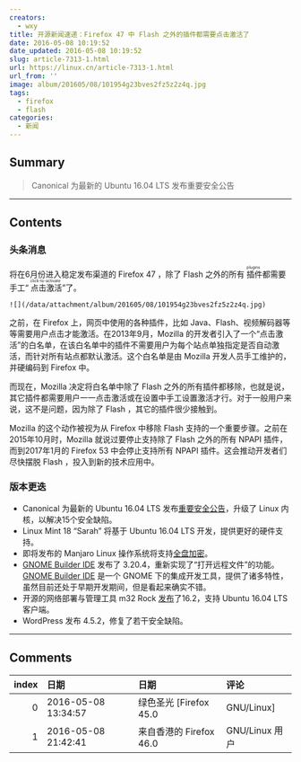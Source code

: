 ```yaml
---
creators:
  - wxy
title: 开源新闻速递：Firefox 47 中 Flash 之外的插件都需要点击激活了
date: 2016-05-08 10:19:52
date_updated: 2016-05-08 10:19:52
slug: article-7313-1.html
url: https://linux.cn/article-7313-1.html
url_from: ''
image: album/201605/08/101954g23bves2fz5z2z4q.jpg
tags:
  - firefox
  - flash
categories:
  - 新闻
---
```


## Summary

> Canonical 为最新的 Ubuntu 16.04 LTS 发布重要安全公告

***

<!-- more -->

## Contents

### 头条消息

将在6月份进入稳定发布渠道的 Firefox 47 ，除了 Flash 之外的所有<ruby> 插件 <rp>  （ </rp> <rt>  plugins </rt> <rp>  ） </rp></ruby>都需要手工“<ruby> 点击激活 <rp>  （ </rp> <rt>  click-to-activate </rt> <rp>  ） </rp></ruby>”了。

`![](/data/attachment/album/201605/08/101954g23bves2fz5z2z4q.jpg)`

之前，在 Firefox 上，网页中使用的各种插件，比如 Java、Flash、视频解码器等等需要用户点击才能激活。在2013年9月，Mozilla 的开发者引入了一个“点击激活”的白名单，在该白名单中的插件不需要用户为每个站点单独指定是否自动激活，而针对所有站点都默认激活。这个白名单是由 Mozilla 开发人员手工维护的，并硬编码到 Firefox 中。

而现在，Mozilla 决定将白名单中除了 Flash 之外的所有插件都移除，也就是说，其它插件都需要用户一一点击激活或在设置中手工设置激活才行。对于一般用户来说，这不是问题，因为除了 Flash ，其它的插件很少接触到。

Mozilla 的这个动作被视为从 Firefox 中移除 Flash 支持的一个重要步骤。之前在2015年10月时，Mozilla 就说过要停止支持除了 Flash 之外的所有 NPAPI 插件，而到2017年1月的 Firefox 53 中会停止支持所有 NPAPI 插件。这会推动开发者们尽快摆脱 Flash ，投入到新的技术应用中。

### 版本更迭

* Canonical 为最新的 Ubuntu 16.04 LTS 发布[重要安全公告](http://www.ubuntu.com/usn/usn-2965-1/)，升级了 Linux 内核，以解决15个安全缺陷。
* Linux Mint 18 “Sarah” 将基于 Ubuntu 16.04 LTS 开发，提供更好的硬件支持。
* 即将发布的 Manjaro Linux 操作系统将支持[全盘加密](http://manjaro.github.io/Calamares-LUKS/)。
* [GNOME Builder IDE](https://wiki.gnome.org/Apps/Builder) 发布了 3.20.4，重新实现了“打开远程文件”的功能。[GNOME Builder IDE](https://wiki.gnome.org/Apps/Builder) 是一个 GNOME 下的集成开发工具，提供了诸多特性，虽然目前还处于早期开发期间，但是看起来确实不错。
* 开源的网络部署与管理工具 m32 Rock [发布](http://m23.sourceforge.net/PostNuke-0.750/html/index.php?id=1000000473)了16.2，支持 Ubuntu 16.04 LTS 客户端。
* WordPress 发布 4.5.2，修复了若干安全缺陷。

***

## Comments

|   index | 日期                | 日期                                   | 评论                              |
|--------:|:--------------------|:---------------------------------------|:----------------------------------|
|       0 | 2016-05-08 13:34:57 | 绿色圣光 [Firefox 45.0|GNU/Linux]      | 我连flash都设置成了询问是否激活。 |
|       1 | 2016-05-08 21:42:41 | 来自香港的 Firefox 46.0|GNU/Linux 用户 | 我設置成（已停用）永不啟用        |

